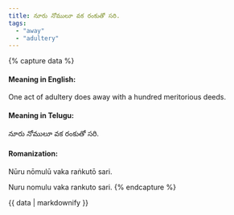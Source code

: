 ```yaml
---
title: నూరు నోములూ వక రంకుతో సరి.
tags:
  - "away"
  - "adultery"
---
```


{% capture data %}
#### Meaning in English:
One act of adultery does away with a hundred meritorious deeds.

#### Meaning in Telugu:
నూరు నోములూ వక రంకుతో సరి.

#### Romanization:
Nūru nōmulū vaka raṅkutō sari.

Nuru nomulu vaka rankuto sari.
{% endcapture %}

{{ data | markdownify }}

